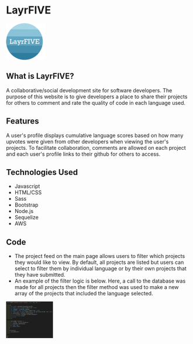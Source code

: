 # LayrFIVE

<img src="public/images/layrFIVEcircle2.png" alt="" style="height: 100px;">

## What is LayrFIVE?
A collaborative/social development site for software developers. The purpose of this website is to give developers a place to share their projects for others to comment and rate the quality of code in each language used. 

## Features 
A user's profile displays cumulative language scores based on how many upvotes were given from other developers when viewing the user's projects. To facilitate collaboration, comments are allowed on each project and each user's profile links to their github for others to access. 

## Technologies Used 
* Javascript
* HTML/CSS
* Sass
* Bootstrap
* Node.js
* Sequelize
* AWS 

## Code
* The project feed on the main page allows users to filter which projects they would like to view. By default, all projects are listed but users can select to filter them by individual language or by their own projects that they have submitted.
* An example of the filter logic is below. Here, a call to the database was made for all projects then the filter method was used to make a new array of the projects that included the language selected.

<img src="public/images/code.png" alt="" style="height: 100px;">
